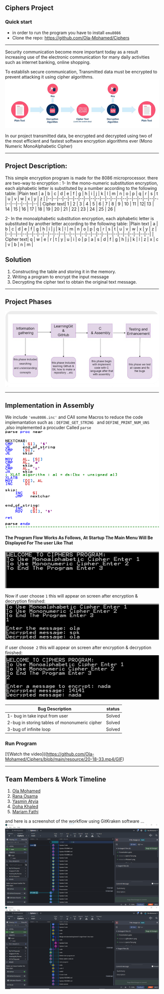
## Ciphers Project


### Quick start

- in order to run the program you have to install `emu8086`
- Clone the repo: https://github.com/Ola-Mohamed/Ciphers

____________________________________________________________________________________
 Security communication become more important today as a result increasing use of the electronic communication for many daily activities such as internet banking, online shopping.

To establish secure communication, Transmitted data must be encrypted to prevent attacking it using cipher algorithms.
![1](https://github.com/Ola-Mohamed/Ciphers/blob/main/resource/1.jpg)


In our project transmitted data, be encrypted and decrypted using two of the most efficient and fastest software encryption algorithms ever (Mono Numeric MonoAlphabetic Cipher)
____________________________________________________________________________________

## Project Description:
This simple encryption program is made for the 8086 microprocessor.
there are two-way to encryption :
1- In the mono-numeric substitution encryption, each alphabetic letter is substituted by a number according to the following table:
|Plain text  | a | b | c | d | e | f | g | h | i | j | k | l | m | n | o | p | q | r | s | t | u | v | w | x | y | z |
|--|--|--|--|--|--|--|--|--|--|--|--|--|--|--|--|--|--|--|--|--|--|--|--|--|--|--|
|  Cipher text| 1 | 2 | 3 | 4 | 5 | 6 | 7 | 8 | 9 | 10 | 11 | 12| 13 | 14 | 15 | 16 | 17 | 18 | 19 | 20 | 21 | 22 | 23 | 24 | 25 | 26 |

2- In the monoalphabetic substitution encryption, each alphabetic letter is substituted by another letter according to the following table:
|Plain text  | a | b | c | d | e | f | g | h | i | j | k | l | m | n | o | p | q | r | s | t | u | v | w | x | y | z |
|--|--|--|--|--|--|--|--|--|--|--|--|--|--|--|--|--|--|--|--|--|--|--|--|--|--|--|
|  Cipher text| q | w | e | r | t | y | u | i | o | p | a | s | d | f | g | h | j | k | l | z | x | c | v | b | n | m |

## Solution
1. Constructing the table and storing it in the memory.
2. Writing a program to encrypt the input message
3. Decrypting the cipher text to obtain the original text message.

____________________________________________________________________________________
## Project Phases
![image](https://github.com/Ola-Mohamed/Ciphers/blob/main/resource/Picture4.jpg)

____________________________________________________________________________________
## Implementation in Assembly
We include `'emu8086.inc'` and CAll some Macros to reduce the code implemantation
such as : `DEFINE_GET_STRING `  and   `DEFINE_PRINT_NUM_UNS ` ,also implemented a procuder Called `parse` 
![image](https://github.com/Ola-Mohamed/Ciphers/blob/main/resource/parse%20fun.png)


####  The Program Flow Works As Follows, At Startup The Main Menu Will Be Displayed For The user Like That
![1](https://github.com/Ola-Mohamed/Ciphers/blob/main/resource/Picture3.png)

Now if user choose `1` this will appear on screen  after encryption & decryption finished:
![image](https://github.com/Ola-Mohamed/Ciphers/blob/main/resource/Picture2.png)



 if user choose` 2` this will appear on screen  after encryption & decryption finished:
![image](https://github.com/Ola-Mohamed/Ciphers/blob/main/resource/Picture1.png)

 

| Bug Description | status |
| --- | --- |
| 1- bug in take input from user | Solved |
| 2-bug in storing tables of mononumeric cipher   |  Solved |
| 3-bug of infinite loop        |  Solved |

### Run Program 

[![Watch the video]((https://github.com/Ola-Mohamed/Ciphers/blob/main/resource/20-18-33.mp4/GIF)
____________________________________________________________________________________
## Team Members & Work Timeline
 1. [Ola Mohamed](https://github.com/Ola-Mohamed)
 2. [Rana Osama](https://github.com/RanaUsama20)
 3. [Yasmin Atyia](https://github.com/yasmin-attia)
 4. [Doha Khaled](https://github.com/dohakhaled33)
 5. [Mariam Fathi](https://github.com/Mariam-Fathi)
 
and here is a screenshot of the workflow using GitKraken software ...
![2](https://github.com/Ola-Mohamed/Ciphers/blob/main/resource/gitkraken1.png)
![3](https://github.com/Ola-Mohamed/Ciphers/blob/main/resource/git2.png)
















  








